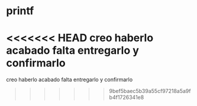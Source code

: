 # printf
<<<<<<< HEAD
creo haberlo acabado falta entregarlo y confirmarlo
=======
creo haberlo acabado falta entregarlo y confirmarlo
>>>>>>> 9bef5baec5b39a55cf97218a5a9fb4f1726341e8
